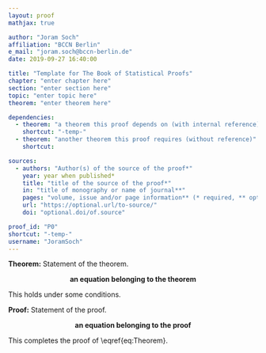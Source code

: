 ```yaml
---
layout: proof
mathjax: true

author: "Joram Soch"
affiliation: "BCCN Berlin"
e_mail: "joram.soch@bccn-berlin.de"
date: 2019-09-27 16:40:00

title: "Template for The Book of Statistical Proofs"
chapter: "enter chapter here"
section: "enter section here"
topic: "enter topic here"
theorem: "enter theorem here"

dependencies:
  - theorem: "a theorem this proof depends on (with internal reference)"
    shortcut: "-temp-"
  - theorem: "another theorem this proof requires (without reference)"
    shortcut: 

sources:
  - authors: "Author(s) of the source of the proof*"
    year: year when published*
    title: "title of the source of the proof*"
    in: "title of monography or name of journal**"
    pages: "volume, issue and/or page information** (* required, ** optional)"
    url: "https://optional.url/to-source/"
    doi: "optional.doi/of.source"

proof_id: "P0"
shortcut: "-temp-"
username: "JoramSoch"
---
```



**Theorem:** Statement of the theorem.

$$ \label{eq:Theorem}\tag{1}
\textbf{an equation belonging to the theorem}
$$

This holds under some conditions.


**Proof:** Statement of the proof.

$$ \label{eq:Proof}\tag{2}
\textbf{an equation belonging to the proof}
$$

This completes the proof of \eqref{eq:Theorem}.